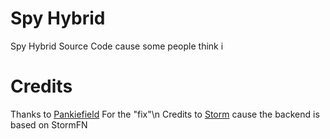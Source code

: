 # Spy Hybrid
Spy Hybrid Source Code cause some people think i

# Credits

Thanks to [Pankiefield](https://github.com/Pankiefield) For the "fix"\n
Credits to [Storm](https://github.com/StormFNDev/StormFN-Backend) cause the backend is based on StormFN


